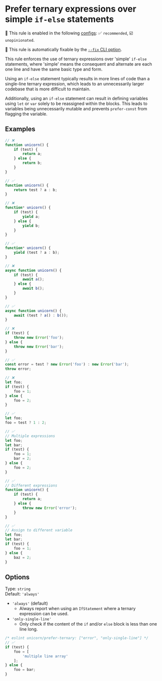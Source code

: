 # Prefer ternary expressions over simple `if-else` statements

💼 This rule is enabled in the following [configs](https://github.com/sindresorhus/eslint-plugin-unicorn#recommended-config): ✅ `recommended`, ☑️ `unopinionated`.

🔧 This rule is automatically fixable by the [`--fix` CLI option](https://eslint.org/docs/latest/user-guide/command-line-interface#--fix).

<!-- end auto-generated rule header -->
<!-- Do not manually modify this header. Run: `npm run fix:eslint-docs` -->

This rule enforces the use of ternary expressions over  'simple' `if-else` statements, where 'simple' means the consequent and alternate are each one line and have the same basic type and form.

Using an `if-else` statement typically results in more lines of code than a single-line ternary expression, which leads to an unnecessarily larger codebase that is more difficult to maintain.

Additionally, using an `if-else` statement can result in defining variables using `let` or `var` solely to be reassigned within the blocks. This leads to variables being unnecessarily mutable and prevents `prefer-const` from flagging the variable.

## Examples

```js
// ❌
function unicorn() {
	if (test) {
		return a;
	} else {
		return b;
	}
}

// ✅
function unicorn() {
	return test ? a : b;
}
```

```js
// ❌
function* unicorn() {
	if (test) {
		yield a;
	} else {
		yield b;
	}
}

// ✅
function* unicorn() {
	yield (test ? a : b);
}
```

```js
// ❌
async function unicorn() {
	if (test) {
		await a();
	} else {
		await b();
	}
}

// ✅
async function unicorn() {
	await (test ? a() : b());
}
```

```js
// ❌
if (test) {
	throw new Error('foo');
} else {
	throw new Error('bar');
}

// ✅
const error = test ? new Error('foo') : new Error('bar');
throw error;
```

```js
// ❌
let foo;
if (test) {
	foo = 1;
} else {
	foo = 2;
}

// ✅
let foo;
foo = test ? 1 : 2;
```

```js
// ✅
// Multiple expressions
let foo;
let bar;
if (test) {
	foo = 1;
	bar = 2;
} else {
	foo = 2;
}
```

```js
// ✅
// Different expressions
function unicorn() {
	if (test) {
		return a;
	} else {
		throw new Error('error');
	}
}
```

```js
// ✅
// Assign to different variable
let foo;
let bar;
if (test) {
	foo = 1;
} else {
	baz = 2;
}
```

## Options

Type: `string`\
Default: `'always'`

- `'always'` (default)
  - Always report when using an `IfStatement` where a ternary expression can be used.
- `'only-single-line'`
  - Only check if the content of the `if` and/or `else` block is less than one line long.

```js
/* eslint unicorn/prefer-ternary: ["error", "only-single-line"] */
// ✅
if (test) {
	foo = [
		'multiple line array'
	];
} else {
	foo = bar;
}
```
